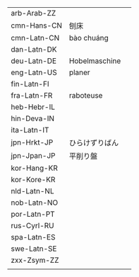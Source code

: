 | | | |
|-|-|-|
| arb-Arab-ZZ |  |  |
| cmn-Hans-CN | 刨床 |  |
| cmn-Latn-CN | bào chuáng |  |
| dan-Latn-DK |  |  |
| deu-Latn-DE | Hobelmaschine |  |
| eng-Latn-US | planer |  |
| fin-Latn-FI |  |  |
| fra-Latn-FR | raboteuse |  |
| heb-Hebr-IL |  |  |
| hin-Deva-IN |  |  |
| ita-Latn-IT |  |  |
| jpn-Hrkt-JP | ひらけずりばん |  |
| jpn-Jpan-JP | 平削り盤 |  |
| kor-Hang-KR |  |  |
| kor-Kore-KR |  |  |
| nld-Latn-NL |  |  |
| nob-Latn-NO |  |  |
| por-Latn-PT |  |  |
| rus-Cyrl-RU |  |  |
| spa-Latn-ES |  |  |
| swe-Latn-SE |  |  |
| zxx-Zsym-ZZ |  |  |
|  |  |  |